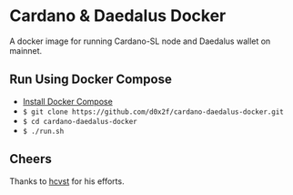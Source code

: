 # Cardano &amp; Daedalus Docker

A docker image for running Cardano-SL node and Daedalus wallet on mainnet.

## Run Using Docker Compose
- [Install Docker Compose](https://docs.docker.com/compose/install/)
- `$ git clone https://github.com/d0x2f/cardano-daedalus-docker.git`
- `$ cd cardano-daedalus-docker`
- `$ ./run.sh`

## Cheers

Thanks to [hcvst](https://github.com/hcvst/) for his efforts.